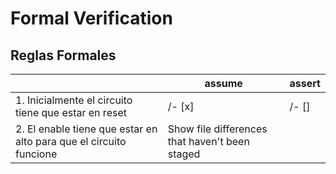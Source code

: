 # Formal Verification

## Reglas Formales 

|  | assume | assert |
| --- | --- | --- |
| 1. Inicialmente el circuito tiene que estar en reset | /- [x] | /- [] |
| 2. El enable tiene que estar en alto para que el circuito funcione | Show file differences that haven't been staged |
